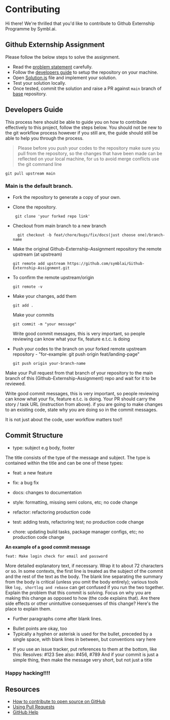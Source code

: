 # Contributing

Hi there! We're thrilled that you'd like to contribute to Github Externship Programme by Symbl.ai.


## Github Externship Assignment

Please follow the below steps to solve the assignment. 

-  Read the [problem statement](https://github.com/symblai/Github-Externship-Assignment/blob/main/README.md) carefully.
-  Follow the [developers guide](#developers-guide) to setup the repository on your machine.
-  Open [Solution.js](https://github.com/symblai/Github-Externship-Assignment/blob/main/Solution.js) file and implement your solution.
-  Test your solution locally.
-  Once tested, commit the solution and raise a PR against `main` branch of [base](https://github.com/symblai/Github-Externship-Assignment) repository.


## Developers Guide

This process here should be able to guide you on how to contribute effectively to this project, follow the steps below. You should not be new to the git workflow process however if you still are, the guide should still be able to help you through the process.

> Please before you push your codes to the repository make sure you pull from the repository, so the changes that have been made can be reflected on your local machine, for us to avoid merge conflicts use the git command line

    git pull upstream main

### Main is the default branch.

- Fork the repository to generate a copy of your own.

- Clone the repository.

  ```
   git clone 'your forked repo link'

  ```

- Checkout from main branch to a new branch
  ```
    git checkout -b feat/chore/bugs/fix/docs(just choose one)/branch-name
  ```
- Make the original Github-Externship-Assignment repository the remote upstream (at upstream)
  ```
  git remote add upstream https://github.com/symblai/Github-Externship-Assignment.git
  ```
- To confirm the remote upstream/origin

  ```
  git remote -v
  ```

- Make your changes, add them

  ```
  git add .
  ```

  Make your commits

  ```
  git commit -m "your message"
  ```

  Write good commit messages, this is very important, so people reviewing can know what your fix, feature e.t.c. is doing

- Push your codes to the branch on your forked remote upstream repository -
  "for-example: git push origin feat/landing-page"

  ```
  git push origin your-branch-name
  ```

Make your Pull request from that branch of your repository to the main branch of this (Github-Externship-Assignment) repo and wait for it to be reviewed.

Write good commit messages, this is very important, so people reviewing can know what your fix, feature e.t.c. is doing.
Your PR should carry the story / task URL (instruction from above).
if you are going to make changes to an existing code, state why you are doing so in the commit messages.

It is not just about the code, user workflow matters too!!

## Commit Structure

- type: subject e.g body, footer

The title consists of the type of the message and subject.
The type is contained within the title and can be one of these types:

- feat: a new feature

- fix: a bug fix

- docs: changes to documentation

- style: formatting, missing semi colons, etc; no code change

- refactor: refactoring production code

- test: adding tests, refactoring test; no production code change

- chore: updating build tasks, package manager configs, etc; no production code change

**An example of a good commit message**

    feat: Make login check for email and password

More detailed explanatory text, if necessary. Wrap it to about 72 characters or so. In some contexts, the first line is treated as the
subject of the commit and the rest of the text as the body. The blank line separating the summary from the body is critical (unless
you omit the body entirely); various tools like `log, shortlog and rebase` can get confused if you run the two together.
Explain the problem that this commit is solving. Focus on why you are making this change as opposed to how (the code explains that).
Are there side effects or other unintuitive consequenses of this change? Here's the place to explain them.

- Further paragraphs come after blank lines.

* Bullet points are okay, too
* Typically a hyphen or asterisk is used for the bullet, preceded
  by a single space, with blank lines in between, but conventions
  vary here

- If you use an issue tracker, put references to them at the bottom,
  like this:
  Resolves: #123
  See also: #456, #789
  And if your commit is just a simple thing, then make the message very short, but not just a title

### Happy hacking!!!!

## Resources

- [How to contribute to open source on GitHub](https://guides.github.com/activities/contributing-to-open-source/)
- [Using Pull Requests](https://help.github.com/articles/using-pull-requests/)
- [GitHub Help](https://help.github.com)
